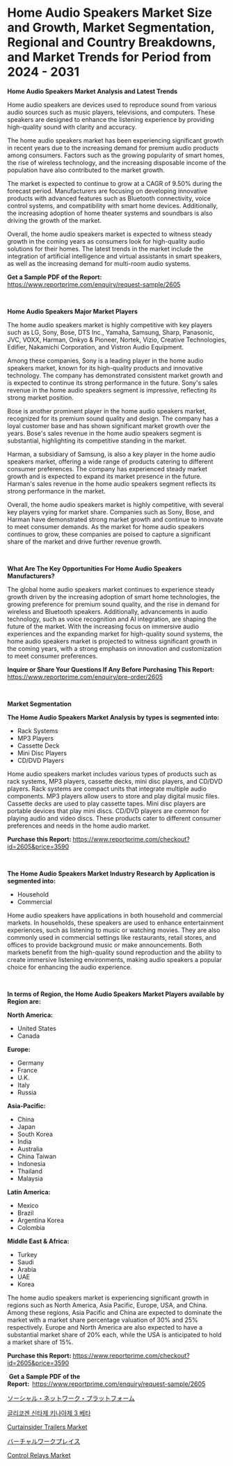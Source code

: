 <p><h1>Home Audio Speakers Market Size and Growth, Market Segmentation, Regional and Country Breakdowns, and Market Trends for Period from 2024 -  2031</h1></p><p><strong>Home Audio Speakers Market Analysis and Latest Trends</strong></p>
<p><p>Home audio speakers are devices used to reproduce sound from various audio sources such as music players, televisions, and computers. These speakers are designed to enhance the listening experience by providing high-quality sound with clarity and accuracy.</p><p>The home audio speakers market has been experiencing significant growth in recent years due to the increasing demand for premium audio products among consumers. Factors such as the growing popularity of smart homes, the rise of wireless technology, and the increasing disposable income of the population have also contributed to the market growth.</p><p>The market is expected to continue to grow at a CAGR of 9.50% during the forecast period. Manufacturers are focusing on developing innovative products with advanced features such as Bluetooth connectivity, voice control systems, and compatibility with smart home devices. Additionally, the increasing adoption of home theater systems and soundbars is also driving the growth of the market.</p><p>Overall, the home audio speakers market is expected to witness steady growth in the coming years as consumers look for high-quality audio solutions for their homes. The latest trends in the market include the integration of artificial intelligence and virtual assistants in smart speakers, as well as the increasing demand for multi-room audio systems.</p></p>
<p><strong>Get a Sample PDF of the Report:&nbsp;</strong> <a href="https://www.reportprime.com/enquiry/request-sample/2605">https://www.reportprime.com/enquiry/request-sample/2605</a></p>
<p>&nbsp;</p>
<p><strong>Home Audio Speakers Major Market Players</strong></p>
<p><p>The home audio speakers market is highly competitive with key players such as LG, Sony, Bose, DTS Inc., Yamaha, Samsung, Sharp, Panasonic, JVC, VOXX, Harman, Onkyo & Pioneer, Nortek, Vizio, Creative Technologies, Edifier, Nakamichi Corporation, and Vistron Audio Equipment.</p><p>Among these companies, Sony is a leading player in the home audio speakers market, known for its high-quality products and innovative technology. The company has demonstrated consistent market growth and is expected to continue its strong performance in the future. Sony's sales revenue in the home audio speakers segment is impressive, reflecting its strong market position.</p><p>Bose is another prominent player in the home audio speakers market, recognized for its premium sound quality and design. The company has a loyal customer base and has shown significant market growth over the years. Bose's sales revenue in the home audio speakers segment is substantial, highlighting its competitive standing in the market.</p><p>Harman, a subsidiary of Samsung, is also a key player in the home audio speakers market, offering a wide range of products catering to different consumer preferences. The company has experienced steady market growth and is expected to expand its market presence in the future. Harman's sales revenue in the home audio speakers segment reflects its strong performance in the market.</p><p>Overall, the home audio speakers market is highly competitive, with several key players vying for market share. Companies such as Sony, Bose, and Harman have demonstrated strong market growth and continue to innovate to meet consumer demands. As the market for home audio speakers continues to grow, these companies are poised to capture a significant share of the market and drive further revenue growth.</p></p>
<p>&nbsp;</p>
<p><strong>What Are The Key Opportunities For Home Audio Speakers Manufacturers?</strong></p>
<p><p>The global home audio speakers market continues to experience steady growth driven by the increasing adoption of smart home technologies, the growing preference for premium sound quality, and the rise in demand for wireless and Bluetooth speakers. Additionally, advancements in audio technology, such as voice recognition and AI integration, are shaping the future of the market. With the increasing focus on immersive audio experiences and the expanding market for high-quality sound systems, the home audio speakers market is projected to witness significant growth in the coming years, with a strong emphasis on innovation and customization to meet consumer preferences.</p></p>
<p><strong>Inquire or Share Your Questions If Any Before Purchasing This Report:</strong> <a href="https://www.reportprime.com/enquiry/pre-order/2605">https://www.reportprime.com/enquiry/pre-order/2605</a></p>
<p>&nbsp;</p>
<p><strong>Market Segmentation</strong></p>
<p><strong>The Home Audio Speakers Market Analysis by types is segmented into:</strong></p>
<p><ul><li>Rack Systems</li><li>MP3 Players</li><li>Cassette Deck</li><li>Mini Disc Players</li><li>CD/DVD Players</li></ul></p>
<p><p>Home audio speakers market includes various types of products such as rack systems, MP3 players, cassette decks, mini disc players, and CD/DVD players. Rack systems are compact units that integrate multiple audio components. MP3 players allow users to store and play digital music files. Cassette decks are used to play cassette tapes. Mini disc players are portable devices that play mini discs. CD/DVD players are common for playing audio and video discs. These products cater to different consumer preferences and needs in the home audio market.</p></p>
<p><strong>Purchase this Report:&nbsp;</strong><a href="https://www.reportprime.com/checkout?id=2605&price=3590">https://www.reportprime.com/checkout?id=2605&price=3590</a></p>
<p>&nbsp;</p>
<p><strong>The Home Audio Speakers Market Industry Research by Application is segmented into:</strong></p>
<p><ul><li>Household</li><li>Commercial</li></ul></p>
<p><p>Home audio speakers have applications in both household and commercial markets. In households, these speakers are used to enhance entertainment experiences, such as listening to music or watching movies. They are also commonly used in commercial settings like restaurants, retail stores, and offices to provide background music or make announcements. Both markets benefit from the high-quality sound reproduction and the ability to create immersive listening environments, making audio speakers a popular choice for enhancing the audio experience.</p></p>
<p>&nbsp;</p>
<p><strong>In terms of Region, the Home Audio Speakers Market Players available by Region are:</strong></p>
<p>
    <p> <strong> North America: </strong>
        <ul>
            <li>United States</li>
            <li>Canada</li>
        </ul>
        </p> 
    <p> <strong> Europe: </strong>
        <ul>
            <li>Germany</li>
            <li>France</li>
            <li>U.K.</li>
            <li>Italy</li>
            <li>Russia</li>
        </ul>
        </p> 
    <p> <strong> Asia-Pacific: </strong>
        <ul>
            <li>China</li>
            <li>Japan</li>
            <li>South Korea</li>
            <li>India</li>
            <li>Australia</li>
            <li>China Taiwan</li>
            <li>Indonesia</li>
            <li>Thailand</li>
            <li>Malaysia</li>
        </ul>
        </p> 
    <p> <strong> Latin America: </strong>
        <ul>
            <li>Mexico</li>
            <li>Brazil</li>
            <li>Argentina Korea</li>
            <li>Colombia</li>
        </ul>
        </p> 
    <p> <strong> Middle East & Africa: </strong>
        <ul>
            <li>Turkey</li>
            <li>Saudi</li>
            <li>Arabia</li>
            <li>UAE</li>
            <li>Korea</li>
        </ul>
    </p>
    </p>
<p><p>The home audio speakers market is experiencing significant growth in regions such as North America, Asia Pacific, Europe, USA, and China. Among these regions, Asia Pacific and China are expected to dominate the market with a market share percentage valuation of 30% and 25% respectively. Europe and North America are also expected to have a substantial market share of 20% each, while the USA is anticipated to hold a market share of 15%.</p></p>
<p><strong>Purchase this Report: </strong><a href="https://www.reportprime.com/checkout?id=2605&price=3590">https://www.reportprime.com/checkout?id=2605&price=3590</a></p>
<p>&nbsp;<strong>Get a Sample PDF of the Report:&nbsp;&nbsp;</strong><a href="https://www.reportprime.com/enquiry/request-sample/2605">https://www.reportprime.com/enquiry/request-sample/2605</a></p>
<p><strong></strong></p>
<p><p><a href="https://github.com/dzy793153605/Market-Research-Report-List-1/blob/main/747456311949.md">ソーシャル・ネットワーク・プラットフォーム</a></p><p><a href="https://github.com/plelbej847484502/Market-Research-Report-List-1/blob/main/444707511151.md">글리코겐 신타제 키나아제 3 베타</a></p><p><a href="https://issuu.com/reportprime-2/docs/curtainsider-trailers-market-size-2030.pptx">Curtainsider Trailers Market</a></p><p><a href="https://github.com/oafhukehf4709715/Market-Research-Report-List-1/blob/main/987712211948.md">バーチャルワークプレイス</a></p><p><a href="https://github.com/Sarissaschmalingtr6fz2739/Market-Research-Report-List-1/blob/main/control-relays-market.md">Control Relays Market</a></p></p>